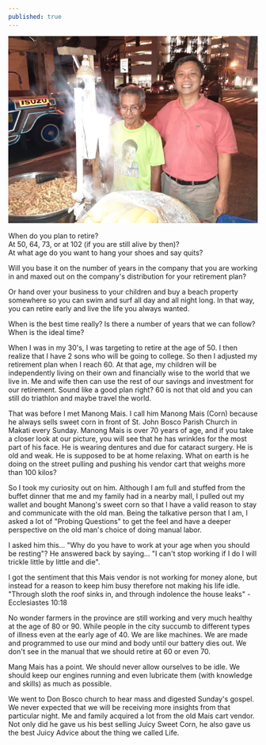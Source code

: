 ```yaml
---
published: true
---
```

![Retire](/images/Retire.jpg)

When do you plan to retire?   
At 50, 64, 73, or at 102 (if you are still alive by then)?   
At what age do you want to hang your shoes and say quits?

Will you base it on the number of years in the company that you are working in and maxed out on the company's distribution for your retirement plan?

Or hand over your business to your children and buy a beach property somewhere so you can swim and surf all day and all night long. 
In that way, you can retire early and live the life you always wanted.

When is the best time really? 
Is there a number of years that we can follow? 
When is the ideal time?

When I was in my 30's, I was targeting to retire at the age of 50. 
I then realize that I have 2 sons who will be going to college. 
So then I adjusted my retirement plan when I reach 60.
At that age, my children will be independently living on their own and financially wise to the world that we live in. 
Me and wife then can use the rest of our savings and investment for our retirement.
Sound like a good plan right? 
60 is not that old and you can still do triathlon and maybe travel the world. 

That was before I met Manong Mais. I call him Manong Mais (Corn) because he always sells sweet corn in front of St. John Bosco Parish Church in Makati every Sunday.
Manong Mais is over 70 years of age, and if you take a closer look at our picture, you will see that he has wrinkles for the most part of his face. 
He is wearing dentures and due for cataract surgery. He is old and weak. He is supposed to be at home relaxing.
What on earth is he doing on the street pulling and pushing his vendor cart that weighs more than 100 kilos?

So I took my curiosity out on him. Although I am full and stuffed from the buffet dinner that me and my family had in a nearby mall, I pulled out my wallet and bought Manong's sweet corn so that I have a valid reason to stay and communicate with the old man.
Being the talkative person that I am, I asked a lot of "Probing Questions" to get the feel and have a deeper perspective on the old man's choice of doing manual labor. 
  
I asked him this... "Why do you have to work at your age when you should be resting"?
He answered back by saying... "I can't stop working if I do I will trickle little by little and die".

I got the sentiment that this Mais vendor is not working for money alone, but instead for a reason to keep him busy therefore not making his life idle.  
"Through sloth the roof sinks in, and through indolence the house leaks" -Ecclesiastes 10:18

No wonder farmers in the province are still working and very much healthy at the age of 80 or 90. 
While people in the city succumb to different types of illness even at the early age of 40.
We are like machines. We are made and programmed to use our mind and body until our battery dies out.
We don't see in the manual that we should retire at 60 or even 70. 

Mang Mais has a point. We should never allow ourselves to be idle. We should keep our engines running and even lubricate them (with knowledge and skills) as much as possible.

We went to Don Bosco church to hear mass and digested Sunday's gospel. We never expected that we will be receiving more insights from that particular night.
Me and family acquired a lot from the old Mais cart vendor. 
Not only did he gave us his best selling Juicy Sweet Corn, he also gave us the best Juicy Advice about the thing we called Life.  